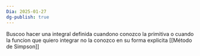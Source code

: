 ```yaml
---
Dia: 2025-01-27
dg-publish: true
---
```

Buscoo hacer una integral definida cuandono conozco la primitiva o cuando la funcion que quiero integrar no la conozco en su forma explicita
[[Método de Simpson]]